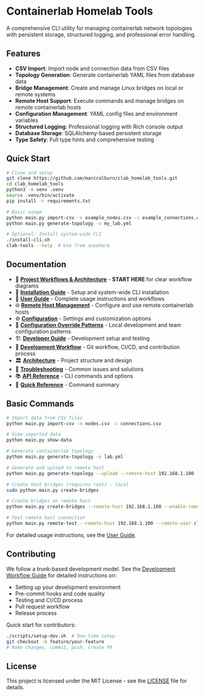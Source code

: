 # Containerlab Homelab Tools

A comprehensive CLI utility for managing containerlab network topologies with persistent storage, structured logging, and professional error handling.

## Features

- **CSV Import**: Import node and connection data from CSV files
- **Topology Generation**: Generate containerlab YAML files from database data
- **Bridge Management**: Create and manage Linux bridges on local or remote systems
- **Remote Host Support**: Execute commands and manage bridges on remote containerlab hosts
- **Configuration Management**: YAML config files and environment variables
- **Structured Logging**: Professional logging with Rich console output
- **Database Storage**: SQLAlchemy-based persistent storage
- **Type Safety**: Full type hints and comprehensive testing

## Quick Start

```bash
# Clone and setup
git clone https://github.com/marccolburn/clab_homelab_tools.git
cd clab_homelab_tools
python3 -m venv .venv
source .venv/bin/activate
pip install -r requirements.txt

# Basic usage
python main.py import-csv -n example_nodes.csv -c example_connections.csv
python main.py generate-topology -o my_lab.yml

# Optional: Install system-wide CLI
./install-cli.sh
clab-tools --help  # Use from anywhere
```

## Documentation

- 🎯 **[Project Workflows & Architecture](docs/workflows-and-architecture.md)** - **START HERE** for clear workflow diagrams
- 📖 **[Installation Guide](docs/installation.md)** - Setup and system-wide CLI installation
- 🎯 **[User Guide](docs/user-guide.md)** - Complete usage instructions and workflows
- 🌐 **[Remote Host Management](docs/remote-host-management.md)** - Configure and use remote containerlab hosts
- ⚙️ **[Configuration](docs/configuration.md)** - Settings and customization options
- 🔧 **[Configuration Override Patterns](docs/configuration-override-patterns.md)** - Local development and team configuration patterns
- 🏗️ **[Developer Guide](docs/developer-guide.md)** - Development setup and testing
- 🔄 **[Development Workflow](docs/development-workflow.md)** - Git workflow, CI/CD, and contribution process
- 🏛️ **[Architecture](docs/architecture.md)** - Project structure and design
- 🐛 **[Troubleshooting](docs/troubleshooting.md)** - Common issues and solutions
- 📚 **[API Reference](docs/api-reference.md)** - CLI commands and options
- 🔗 **[Quick Reference](QUICK_REFERENCE.md)** - Command summary

## Basic Commands

```bash
# Import data from CSV files
python main.py import-csv -n nodes.csv -c connections.csv

# View imported data
python main.py show-data

# Generate containerlab topology
python main.py generate-topology -o lab.yml

# Generate and upload to remote host
python main.py generate-topology --upload --remote-host 192.168.1.100 --enable-remote

# Create host bridges (requires root) - local
sudo python main.py create-bridges

# Create bridges on remote host
python main.py create-bridges --remote-host 192.168.1.100 --enable-remote

# Test remote host connection
python main.py remote-test --remote-host 192.168.1.100 --remote-user clab-user --enable-remote
```

For detailed usage instructions, see the [User Guide](docs/user-guide.md).

## Contributing

We follow a trunk-based development model. See the [Development Workflow Guide](docs/development-workflow.md) for detailed instructions on:
- Setting up your development environment
- Pre-commit hooks and code quality
- Testing and CI/CD process
- Pull request workflow
- Release process

Quick start for contributors:
```bash
./scripts/setup-dev.sh  # One-time setup
git checkout -b feature/your-feature
# Make changes, commit, push, create PR
```

## License

This project is licensed under the MIT License - see the [LICENSE](LICENSE) file for details.
